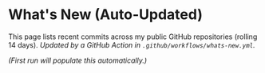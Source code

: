 # What's New (Auto-Updated)

This page lists recent commits across my public GitHub repositories (rolling 14 days).
_Updated by a GitHub Action in `.github/workflows/whats-new.yml`._

*(First run will populate this automatically.)*
